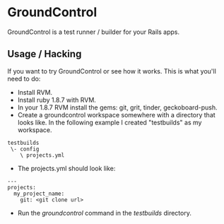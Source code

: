 # GroundControl

GroundControl is a test runner / builder for your Rails apps.

## Usage / Hacking

If you want to try GroundControl or see how it works. This is what you'll need to do:

* Install RVM.
* Install ruby 1.8.7 with RVM.
* In your 1.8.7 RVM install the gems: git, grit, tinder, geckoboard-push.
* Create a groundcontrol workspace somewhere with a directory that looks like. In the following example I created "testbuilds" as my workspace.

```
testbuilds
 \- config
    \ projects.yml
```

* The projects.yml should look like:

```
---
projects:
  my_project_name:
    git: <git clone url>
```

* Run the *groundcontrol* command in the *testbuilds* directory.
